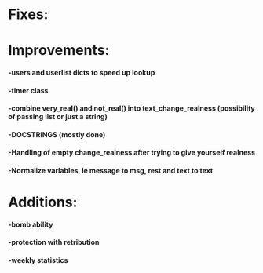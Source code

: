 # Fixes:

# Improvements:
#### -users and userlist dicts to speed up lookup
#### -timer class
#### -combine very_real() and not_real() into text_change_realness (possibility of passing list or just a string)
#### -DOCSTRINGS (mostly done)
#### -Handling of empty change_realness after trying to give yourself realness
#### -Normalize variables, ie message to msg, rest and text to text


# Additions:
#### -bomb ability
#### -protection with retribution
#### -weekly statistics
